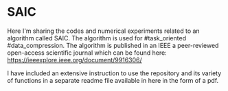 # SAIC
Here I'm sharing the codes and numerical experiments related to an algorithm called SAIC. The algorithm is used for #task_oriented #data_compression.
The algorithm is published in an IEEE a peer-reviewed open-access scientific journal which can be found here:
https://ieeexplore.ieee.org/document/9916306/

I have included an extensive instruction to use the repository and its variety of functions in a separate readme file available in here in the form of a pdf.
